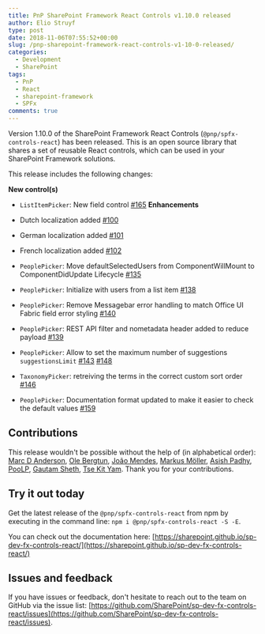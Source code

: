 ```yaml
---
title: PnP SharePoint Framework React Controls v1.10.0 released
author: Elio Struyf
type: post
date: 2018-11-06T07:55:52+00:00
slug: /pnp-sharepoint-framework-react-controls-v1-10-0-released/
categories:
  - Development
  - SharePoint
tags:
  - PnP
  - React
  - sharepoint-framework
  - SPFx
comments: true
---
```


Version 1.10.0 of the SharePoint Framework React Controls (`@pnp/spfx-controls-react`) has been released. This is an open source library that shares a set of reusable React controls, which can be used in your SharePoint Framework solutions.

This release includes the following changes:

**New control(s)**

*   `ListItemPicker`: New field control [#165](https://github.com/SharePoint/sp-dev-fx-controls-react/pull/165)
**Enhancements**

*   Dutch localization added [#100](https://github.com/SharePoint/sp-dev-fx-controls-react/issues/100)
*   German localization added [#101](https://github.com/SharePoint/sp-dev-fx-controls-react/issues/101)
*   French localization added [#102](https://github.com/SharePoint/sp-dev-fx-controls-react/issues/102)
*   `PeoplePicker`: Move defaultSelectedUsers from ComponentWillMount to ComponentDidUpdate Lifecycle [#135](https://github.com/SharePoint/sp-dev-fx-controls-react/issues/135)
*   `PeoplePicker`: Initialize with users from a list item [#138](https://github.com/SharePoint/sp-dev-fx-controls-react/issues/138)
*   `PeoplePicker`: Remove Messagebar error handling to match Office UI Fabric field error styling [#140](https://github.com/SharePoint/sp-dev-fx-controls-react/issues/140)
*   `PeoplePicker`: REST API filter and nometadata header added to reduce payload [#139](https://github.com/SharePoint/sp-dev-fx-controls-react/issues/139)
*   `PeoplePicker`: Allow to set the maximum number of suggestions `suggestionsLimit` [#143](https://github.com/SharePoint/sp-dev-fx-controls-react/issues/143) [#148](https://github.com/SharePoint/sp-dev-fx-controls-react/issues/148)
*   `TaxonomyPicker`: retreiving the terms in the correct custom sort order [#146](https://github.com/SharePoint/sp-dev-fx-controls-react/issues/146)
*   `PeoplePicker`: Documentation format updated to make it easier to check the default values [#159](https://github.com/SharePoint/sp-dev-fx-controls-react/pull/159)

## Contributions

This release wouldn't be possible without the help of (in alphabetical order): [Marc D Anderson](https://github.com/sympmarc), [Ole Bergtun](https://github.com/trillian74), [João Mendes](https://github.com/joaojmendes), [Markus Möller](https://github.com/mmsharepoint), [Asish Padhy](https://github.com/AsishP), [PooLP](https://github.com/PooLP), [Gautam Sheth](https://github.com/gautamdsheth), [Tse Kit Yam](https://github.com/tsekityam). Thank you for your contributions.

## Try it out today

Get the latest release of the `@pnp/spfx-controls-react` from npm by executing in the command line: `npm i @pnp/spfx-controls-react -S -E`.

You can check out the documentation here: [https://sharepoint.github.io/sp-dev-fx-controls-react/](https://sharepoint.github.io/sp-dev-fx-controls-react/)

## Issues and feedback

If you have issues or feedback, don't hesitate to reach out to the team on GitHub via the issue list: [https://github.com/SharePoint/sp-dev-fx-controls-react/issues](https://github.com/SharePoint/sp-dev-fx-controls-react/issues).